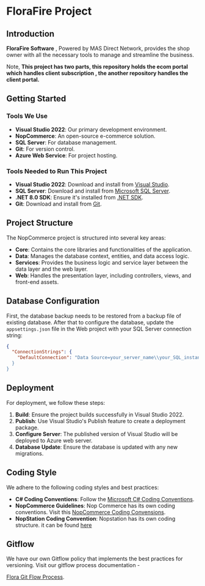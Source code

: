 # FloraFire Project

## Introduction

**FloraFire Software** , Powered by MAS Direct Network, provides the shop owner with all the necessary tools to manage and streamline the business. 

Note, **This project has two parts, this repository holds the ecom portal which handles  client subscription , the another repository handles the client portal.**


## Getting Started

### Tools We Use

- **Visual Studio 2022**: Our primary development environment.
- **NopCommerce**: An open-source e-commerce solution.
- **SQL Server**: For database management.
- **Git**: For version control.
- **Azure Web Service**: For project hosting.
### Tools Needed to Run This Project

- **Visual Studio 2022**: Download and install from [Visual Studio](https://visualstudio.microsoft.com/).
- **SQL Server**: Download and install from [Microsoft SQL Server](https://www.microsoft.com/en-us/sql-server/sql-server-downloads).
- **.NET 8.0 SDK**: Ensure it's installed from [.NET SDK](https://dotnet.microsoft.com/download/dotnet/8.0).
- **Git**: Download and install from [Git](https://git-scm.com/).

## Project Structure

The NopCommerce project is structured into several key areas:

- **Core**: Contains the core libraries and functionalities of the application.
- **Data**: Manages the database context, entities, and data access logic.
- **Services**: Provides the business logic and service layer between the data layer and the web layer.
- **Web**: Handles the presentation layer, including controllers, views, and front-end assets.

## Database Configuration

First, the  database backup needs to be restored from a backup file of existing database.
After that to configure the database, update the `appsettings.json` file in the Web project with your SQL Server connection string:

```json
{
  "ConnectionStrings": {
    "DefaultConnection": "Data Source=your_server_name\\your_SQL_instance_name;Initial Catalog=your_database_name;Integrated Security=True;Persist Security Info=False;Trust Server Certificate=True""
  }
}
```
## Deployment

For deployment, we follow these steps:

1. **Build**: Ensure the project builds successfully in Visual Studio 2022.
2. **Publish**: Use Visual Studio's Publish feature to create a deployment package.
3. **Configure Server**: The published version of Visual Studio will be deployed to Azure web server.
4. **Database Update**: Ensure the database is updated with any new migrations.

## Coding Style

We adhere to the following coding styles and best practices:

- **C# Coding Conventions**: Follow the [Microsoft C# Coding Conventions](https://docs.microsoft.com/en-us/dotnet/csharp/fundamentals/coding-style/coding-conventions).
- **NopCommerce Guidelines**: Nop Commerce has its own coding conventions. Visit this [NopCommerce Coding Convensions](https://docs.nopcommerce.com/en/developer/tutorials/coding-standards.html).
- **NopStation Coding Convention**: Nopstation has its own coding structure. it can be found [here](CodingStructure_EcomPortal.md) 
## Gitflow

We have our own Gitflow policy that implements the best practices for versioning. Visit our gitflow process documentation -

[Flora Git Flow Process](VERSION_CONTROL_AND_RELEASE.md).
